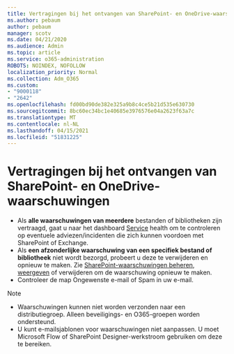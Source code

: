 ```yaml
---
title: Vertragingen bij het ontvangen van SharePoint- en OneDrive-waarschuwingen
ms.author: pebaum
author: pebaum
manager: scotv
ms.date: 04/21/2020
ms.audience: Admin
ms.topic: article
ms.service: o365-administration
ROBOTS: NOINDEX, NOFOLLOW
localization_priority: Normal
ms.collection: Adm_O365
ms.custom:
- "9000118"
- "2642"
ms.openlocfilehash: fd00bd90de382e325a9b8c4ce5b21d535e630730
ms.sourcegitcommit: 8bc60ec34bc1e40685e3976576e04a2623f63a7c
ms.translationtype: MT
ms.contentlocale: nl-NL
ms.lasthandoff: 04/15/2021
ms.locfileid: "51831225"
---
```

# <a name="delays-in-receiving-sharepoint-and-onedrive-alerts"></a>Vertragingen bij het ontvangen van SharePoint- en OneDrive-waarschuwingen

- Als **alle waarschuwingen van meerdere** bestanden of bibliotheken zijn vertraagd, gaat u naar het dashboard [Service](https://portal.office.com/adminportal/home?ref=/servicehealth) health om te controleren op eventuele adviezen/incidenten die zich kunnen voordoen met SharePoint of Exchange.
- Als **een afzonderlijke waarschuwing van een specifiek bestand of bibliotheek** niet wordt bezorgd, probeert u deze te verwijderen en opnieuw te maken. Zie [SharePoint-waarschuwingen beheren, weergeven](https://support.microsoft.com/office/99dfb19c-9a90-4a8c-aba1-aa8c8afb0de2) of verwijderen om de waarschuwing opnieuw te maken.
- Controleer de map Ongewenste e-mail of Spam in uw e-mail.

> [!NOTE]
> - Waarschuwingen kunnen niet worden verzonden naar een distributiegroep. Alleen beveiligings- en O365-groepen worden ondersteund.
> - U kunt e-mailsjablonen voor waarschuwingen niet aanpassen. U moet Microsoft Flow of SharePoint Designer-werkstroom gebruiken om deze te bereiken.
